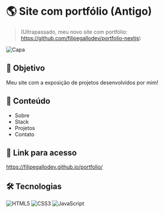 # 🌎 Site com portfólio (Antigo)
> (Ultrapassado, meu novo site com portfólio: https://github.com/filipegallodev/portfolio-nextjs)

![Capa](https://i.imgur.com/PkJKPRk.png)

## 🎯 Objetivo
Meu site com a exposição de projetos desenvolvidos por mim!

## 📰 Conteúdo
- Sobre
- Stack
- Projetos
- Contato

## 🔗 Link para acesso
https://filipegallodev.github.io/portfolio/

## 🛠 Tecnologias
![HTML5](https://img.shields.io/badge/HTML5-E34F26?style=for-the-badge&logo=html5&logoColor=white)
![CSS3](https://img.shields.io/badge/CSS3-1572B6?style=for-the-badge&logo=css3&logoColor=white)
![JavaScript](https://img.shields.io/badge/JavaScript-F7DF1E?style=for-the-badge&logo=javascript&logoColor=black)
